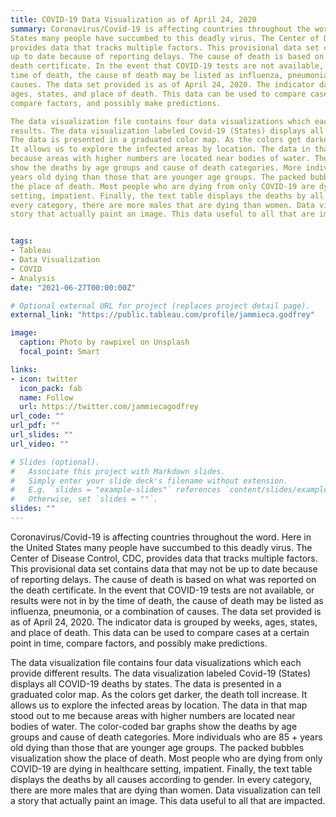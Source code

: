 ```yaml
---
title: COVID-19 Data Visualization as of April 24, 2020
summary: Coronavirus/Covid-19 is affecting countries throughout the word. Here in the United
States many people have succumbed to this deadly virus. The Center of Disease Control, CDC,
provides data that tracks multiple factors. This provisional data set contains data that may not be
up to date because of reporting delays. The cause of death is based on what was reported on the
death certificate. In the event that COVID-19 tests are not available, or results were not in by the
time of death, the cause of death may be listed as influenza, pneumonia, or a combination of
causes. The data set provided is as of April 24, 2020. The indicator data is grouped by weeks,
ages, states, and place of death. This data can be used to compare cases at a certain point in time,
compare factors, and possibly make predictions.

The data visualization file contains four data visualizations which each provide different
results. The data visualization labeled Covid-19 (States) displays all COVID-19 deaths by states.
The data is presented in a graduated color map. As the colors get darker, the death toll increase.
It allows us to explore the infected areas by location. The data in that map stood out to me
because areas with higher numbers are located near bodies of water. The color-coded bar graphs
show the deaths by age groups and cause of death categories. More individuals who are 85 +
years old dying than those that are younger age groups. The packed bubbles visualization show
the place of death. Most people who are dying from only COVID-19 are dying in healthcare
setting, impatient. Finally, the text table displays the deaths by all causes according to gender. In
every category, there are more males that are dying than women. Data visualization can tell a
story that actually paint an image. This data useful to all that are impacted.


tags:
- Tableau
- Data Visualization
- COVID
- Analysis
date: "2021-06-27T00:00:00Z"

# Optional external URL for project (replaces project detail page).
external_link: "https://public.tableau.com/profile/jammieca.godfrey"

image:
  caption: Photo by rawpixel on Unsplash
  focal_point: Smart

links:
- icon: twitter
  icon_pack: fab
  name: Follow
  url: https://twitter.com/jammiecagodfrey
url_code: ""
url_pdf: ""
url_slides: ""
url_video: ""

# Slides (optional).
#   Associate this project with Markdown slides.
#   Simply enter your slide deck's filename without extension.
#   E.g. `slides = "example-slides"` references `content/slides/example-slides.md`.
#   Otherwise, set `slides = ""`.
slides: ""
---
```


Coronavirus/Covid-19 is affecting countries throughout the word. Here in the United
States many people have succumbed to this deadly virus. The Center of Disease Control, CDC,
provides data that tracks multiple factors. This provisional data set contains data that may not be
up to date because of reporting delays. The cause of death is based on what was reported on the
death certificate. In the event that COVID-19 tests are not available, or results were not in by the
time of death, the cause of death may be listed as influenza, pneumonia, or a combination of
causes. The data set provided is as of April 24, 2020. The indicator data is grouped by weeks,
ages, states, and place of death. This data can be used to compare cases at a certain point in time,
compare factors, and possibly make predictions.

The data visualization file contains four data visualizations which each provide different
results. The data visualization labeled Covid-19 (States) displays all COVID-19 deaths by states.
The data is presented in a graduated color map. As the colors get darker, the death toll increase.
It allows us to explore the infected areas by location. The data in that map stood out to me
because areas with higher numbers are located near bodies of water. The color-coded bar graphs
show the deaths by age groups and cause of death categories. More individuals who are 85 +
years old dying than those that are younger age groups. The packed bubbles visualization show
the place of death. Most people who are dying from only COVID-19 are dying in healthcare
setting, impatient. Finally, the text table displays the deaths by all causes according to gender. In
every category, there are more males that are dying than women. Data visualization can tell a
story that actually paint an image. This data useful to all that are impacted.
